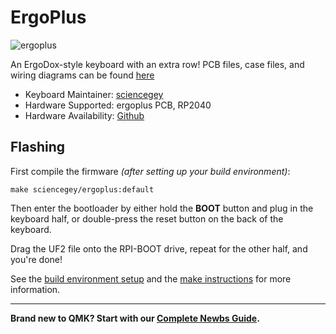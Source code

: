 # ErgoPlus

![ergoplus]()

An ErgoDox-style keyboard with an extra row!
PCB files, case files, and wiring diagrams can be found [here](https://github.com/sciencegey/keyboards/ergoPlus)

* Keyboard Maintainer: [sciencegey](https://github.com/sciencegey)
* Hardware Supported: ergoplus PCB, RP2040
* Hardware Availability: [Github](https://github.com/sciencegey/keyboards/ergoPlus)

## Flashing
First compile the firmware *(after setting up your build environment)*:

    make sciencegey/ergoplus:default

Then enter the bootloader by either hold the **BOOT** button and plug in the keyboard half, or double-press the reset button on the back of the keyboard.

Drag the UF2 file onto the RPI-BOOT drive, repeat for the other half, and you're done!

See the [build environment setup](https://docs.qmk.fm/#/getting_started_build_tools) and the [make instructions](https://docs.qmk.fm/#/getting_started_make_guide) for more information.

---

**Brand new to QMK? Start with our [Complete Newbs Guide](https://docs.qmk.fm/#/newbs).**
